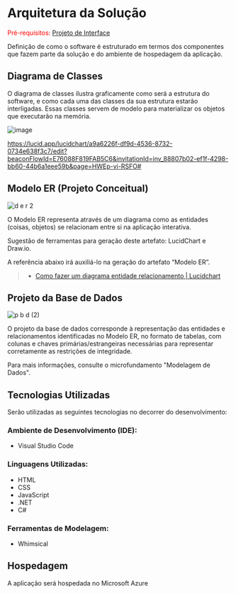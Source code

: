 # Arquitetura da Solução

<span style="color:red">Pré-requisitos: <a href="3-Projeto de Interface.md"> Projeto de Interface</a></span>

Definição de como o software é estruturado em termos dos componentes que fazem parte da solução e do ambiente de hospedagem da aplicação.

## Diagrama de Classes

O diagrama de classes ilustra graficamente como será a estrutura do software, e como cada uma das classes da sua estrutura estarão interligadas. Essas classes servem de modelo para materializar os objetos que executarão na memória.

![image](https://user-images.githubusercontent.com/111437215/230737023-e6254517-4418-4b71-9603-dc34f1c7fb17.png)




https://lucid.app/lucidchart/a9a6226f-df9d-4536-8732-0734e638f3c7/edit?beaconFlowId=E76088F819FAB5C6&invitationId=inv_88807b02-ef1f-4298-bb60-44b6a1eee59b&page=HWEp-vi-RSFO#


## Modelo ER (Projeto Conceitual)

![d e r 2](https://user-images.githubusercontent.com/111434777/230729806-6fa7bf58-4796-48d1-a785-7651dc593fba.jpg)

O Modelo ER representa através de um diagrama como as entidades (coisas, objetos) se relacionam entre si na aplicação interativa.

Sugestão de ferramentas para geração deste artefato: LucidChart e Draw.io.

A referência abaixo irá auxiliá-lo na geração do artefato “Modelo ER”.

> - [Como fazer um diagrama entidade relacionamento | Lucidchart](https://www.lucidchart.com/pages/pt/como-fazer-um-diagrama-entidade-relacionamento)

## Projeto da Base de Dados

![p b d  (2)](https://user-images.githubusercontent.com/111434777/230733548-89c7c8a8-af02-4944-9117-82ca482bce3e.png)


O projeto da base de dados corresponde à representação das entidades e relacionamentos identificadas no Modelo ER, no formato de tabelas, com colunas e chaves primárias/estrangeiras necessárias para representar corretamente as restrições de integridade.
 
Para mais informações, consulte o microfundamento "Modelagem de Dados".

## Tecnologias Utilizadas

Serão utilizadas as seguintes tecnologias no decorrer do desenvolvimento: 

### Ambiente de Desenvolvimento (IDE):
* Visual Studio Code
  
### Linguagens Utilizadas:   
* HTML
* CSS
* JavaScript
* .NET
* C#
  
  
### Ferramentas de Modelagem:
* Whimsical


## Hospedagem
A aplicação será hospedada no Microsoft Azure 

